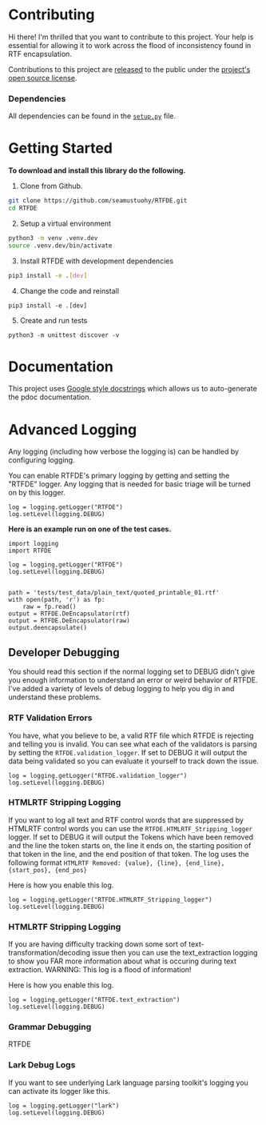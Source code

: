 # Contributing

Hi there! I'm thrilled that you want to contribute to this project. Your help is essential for allowing it to work across the flood of inconsistency found in RTF encapsulation.

Contributions to this project are [released](https://docs.github.com/github/site-policy/github-terms-of-service#6-contributions-under-repository-license) to the public under the [project's open source license](./LICENSE).


### Dependencies

All dependencies can be found in the [`setup.py`](./setup.py) file.

# Getting Started

**To download and install this library do the following.**

1. Clone from Github.
```bash
git clone https://github.com/seamustuohy/RTFDE.git
cd RTFDE
```

2. Setup a virtual environment
```bash
python3 -m venv .venv.dev
source .venv.dev/bin/activate
```

3. Install RTFDE with development dependencies

```bash
pip3 install -e .[dev]
```

4. Change the code and reinstall
```
pip3 install -e .[dev]
```

5. Create and run tests
```
python3 -m unittest discover -v
```

# Documentation

This project uses [Google style docstrings](catch_common_validation_issues) which allows us to auto-generate the pdoc documentation.


# Advanced Logging

Any logging (including how verbose the logging is) can be handled by configuring logging.

You can enable RTFDE's primary logging by getting and setting the "RTFDE" logger. Any logging that is needed for basic triage will be turned on by this logger.

```
log = logging.getLogger("RTFDE")
log.setLevel(logging.DEBUG)
```

**Here is an example run on one of the test cases.**

```
import logging
import RTFDE

log = logging.getLogger("RTFDE")
log.setLevel(logging.DEBUG)


path = 'tests/test_data/plain_text/quoted_printable_01.rtf'
with open(path, 'r') as fp:
    raw = fp.read()
output = RTFDE.DeEncapsulator(rtf)
output = RTFDE.DeEncapsulator(raw)
output.deencapsulate()
```

## Developer Debugging

You should read this section if the normal logging set to DEBUG didn't give you enough information to understand an error or weird behavior of RTFDE. I've added a variety of levels of debug logging to help you dig in and understand these problems.

### RTF Validation Errors

You have, what you believe to be, a valid RTF file which RTFDE is rejecting and telling you is invalid. You can see what each of the validators is parsing by setting the `RTFDE.validation_logger`. If set to DEBUG it will output the data being validated so you can evaluate it yourself to track down the issue.

```
log = logging.getLogger("RTFDE.validation_logger")
log.setLevel(logging.DEBUG)
```

### HTMLRTF Stripping Logging

If you want to log all text and RTF control words that are suppressed by HTMLRTF control words you can use the `RTFDE.HTMLRTF_Stripping_logger` logger. If set to DEBUG it will output the Tokens which have been removed and the line the token starts on, the line it ends on, the starting position of that token in the line, and the end position of that token. The log uses the following format `HTMLRTF Removed: {value}, {line}, {end_line}, {start_pos}, {end_pos}`

Here is how you enable this log.
```
log = logging.getLogger("RTFDE.HTMLRTF_Stripping_logger")
log.setLevel(logging.DEBUG)
```

### HTMLRTF Stripping Logging

If you are having difficulty tracking down some sort of text-transformation/decoding issue then you can use the text_extraction logging to show you FAR more information about what is occuring during text extraction. WARNING: This log is a flood of information!

Here is how you enable this log.
```
log = logging.getLogger("RTFDE.text_extraction")
log.setLevel(logging.DEBUG)
```




### Grammar Debugging

RTFDE



### Lark Debug Logs
If you want to see underlying Lark language parsing toolkit's logging you can activate its logger like this.

```
log = logging.getLogger("lark")
log.setLevel(logging.DEBUG)
```
